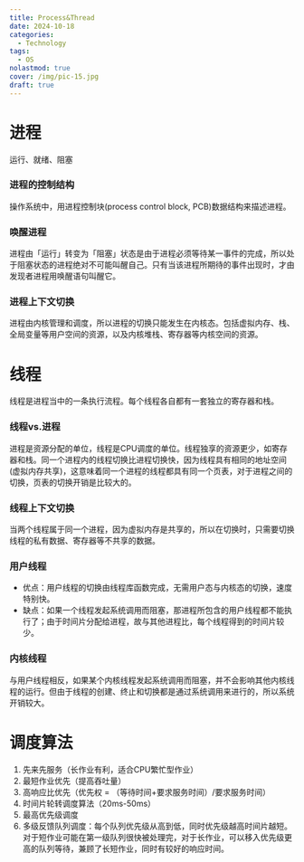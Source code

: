 ```yaml
---
title: Process&Thread
date: 2024-10-18
categories:
  - Technology
tags:
  - OS
nolastmod: true
cover: /img/pic-15.jpg
draft: true
---
```


# 进程
运行、就绪、阻塞
### 进程的控制结构
操作系统中，用进程控制块(process control block, PCB)数据结构来描述进程。
### 唤醒进程
进程由「运行」转变为「阻塞」状态是由于进程必须等待某一事件的完成，所以处于阻塞状态的进程绝对不可能叫醒自己。只有当该进程所期待的事件出现时，才由发现者进程用唤醒语句叫醒它。
### 进程上下文切换
进程由内核管理和调度，所以进程的切换只能发生在内核态。包括虚拟内存、栈、全局变量等用户空间的资源，以及内核堆栈、寄存器等内核空间的资源。
# 线程
线程是进程当中的一条执行流程。每个线程各自都有一套独立的寄存器和栈。
### 线程vs.进程
进程是资源分配的单位，线程是CPU调度的单位。线程独享的资源更少，如寄存器和栈。同一个进程内的线程切换比进程切换快，因为线程具有相同的地址空间(虚拟内存共享)，这意味着同一个进程的线程都具有同一个页表，对于进程之间的切换，页表的切换开销是比较大的。
### 线程上下文切换
当两个线程属于同一个进程，因为虚拟内存是共享的，所以在切换时，只需要切换线程的私有数据、寄存器等不共享的数据。
### 用户线程
* 优点：用户线程的切换由线程库函数完成，无需用户态与内核态的切换，速度特别快。
* 缺点：如果一个线程发起系统调用而阻塞，那进程所包含的用户线程都不能执行了；由于时间片分配给进程，故与其他进程比，每个线程得到的时间片较少。
### 内核线程
与用户线程相反，如果某个内核线程发起系统调用而阻塞，并不会影响其他内核线程的运行。但由于线程的创建、终止和切换都是通过系统调用来进行的，所以系统开销较大。
# 调度算法
1. 先来先服务（长作业有利，适合CPU繁忙型作业）
2. 最短作业优先（提高吞吐量）
3. 高响应比优先（优先权 = （等待时间+要求服务时间）/要求服务时间）
4. 时间片轮转调度算法（20ms-50ms）
5. 最高优先级调度
6. 多级反馈队列调度：每个队列优先级从高到低，同时优先级越高时间片越短。对于短作业可能在第一级队列很快被处理完，对于长作业，可以移入优先级更高的队列等待，兼顾了长短作业，同时有较好的响应时间。